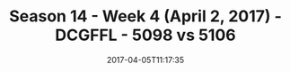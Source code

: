 ---
title: Season 14 - Week 4 (April 2, 2017) - DCGFFL - 5098 vs 5106
teams_score:
- team: 5098
  score:
- team: 5106
  score: 7
mvp: Vinnie & Will
game-ball: Alex F. & Matt T.
season: 14
week: 4
date: '2017-04-05T11:17:35'
pageid: season-14-week-4-april-2-2017-5098-vs-5106
---
